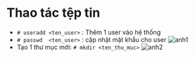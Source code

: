 # Thao tác tệp tin
- `# useradd <ten_user>` : Thêm 1 user vào hệ thống
- `# passwd  <ten_user>` : cập nhật mật khẩu cho user
![anh1](https://image.prntscr.com/image/NamEACb6TUe3a5P9YpFoWg.png)
- Tạo 1 thư mục mới: `# mkdir <ten_thu_muc>`
![anh2](https://image.prntscr.com/image/kjqyqqnCTv6_WrFAnybl9A.png)